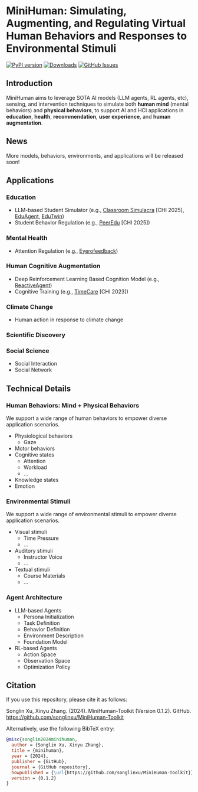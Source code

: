 # MiniHuman: Simulating, Augmenting, and Regulating Virtual Human Behaviors and Responses to Environmental Stimuli

[![PyPI version](https://badge.fury.io/py/minihuman.svg)](https://badge.fury.io/py/minihuman)
[![Downloads](https://pepy.tech/badge/minihuman)](https://pepy.tech/project/minihuman)
[![GitHub Issues](https://img.shields.io/github/issues/songlinxu/MiniHuman.svg)](https://github.com/songlinxu/MiniHuman/issues)



## Introduction
MiniHuman aims to leverage SOTA AI models (LLM agents, RL agents, etc), sensing, and intervention techniques to simulate both **human mind** (mental behaviors) and **physical behaviors**, to support AI and HCI applications in **education**, **health**, **recommendation**, **user experience**, and **human augmentation**.

## News

More models, behaviors, environments, and applications will be released soon!

## Applications

### Education
- LLM-based Student Simulator (e.g., [Classroom Simulacra](https://arxiv.org/abs/2502.02780) [CHI 2025], [EduAgent](https://arxiv.org/abs/2404.07963), [EduTwin](https://arxiv.org/abs/2310.19206))
- Student Behavior Regulation (e.g., [PeerEdu](https://arxiv.org/abs/2312.02358) [CHI 2025])

### Mental Health
- Attention Regulation (e.g., [Eyerofeedback](https://arxiv.org/abs/2307.15172))


### Human Cognitive Augmentation
- Deep Reinforcement Learning Based Cognition Model (e.g., [ReactiveAgent](https://arxiv.org/abs/2301.06216))
- Cognitive Training (e.g., [TimeCare](https://dl.acm.org/doi/10.1145/3544548.3580905) [CHI 2023])

### Climate Change
- Human action in response to climate change

### Scientific Discovery


### Social Science
- Social Interaction
- Social Network

## Technical Details

### Human Behaviors: Mind + Physical Behaviors
We support a wide range of human behaviors to empower diverse application scenarios. 
- Physiological behaviors
  - Gaze
- Motor behaviors
- Cognitive states
  - Attention
  - Workload
  - ...
- Knowledge states
- Emotion



### Environmental Stimuli
We support a wide range of environmental stimuli to empower diverse application scenarios. 
- Visual stimuli
  - Time Pressure
  - ...
- Auditory stimuli
  - Instructor Voice
  - ...
- Textual stimuli
  - Course Materials
  - ...


### Agent Architecture
- LLM-based Agents
  - Persona Initialization
  - Task Definition
  - Behavior Definition
  - Environment Description
  - Foundation Model
- RL-based Agents
  - Action Space
  - Observation Space
  - Optimization Policy

## Citation

If you use this repository, please cite it as follows:

Songlin Xu, Xinyu Zhang. (2024). MiniHuman-Toolkit (Version 0.1.2). GitHub. https://github.com/songlinxu/MiniHuman-Toolkit

Alternatively, use the following BibTeX entry:

```bibtex
@misc{songlin2024minihuman,
  author = {Songlin Xu, Xinyu Zhang},
  title = {minihuman},
  year = {2024},
  publisher = {GitHub},
  journal = {GitHub repository},
  howpublished = {\url{https://github.com/songlinxu/MiniHuman-Toolkit}},
  version = {0.1.2}
}


